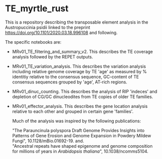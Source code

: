 # TE_myrtle_rust

This is a repository describing the transposable element analysis in the Austropuccinia psidii linked to the preprint https://doi.org/10.1101/2020.03.18.996108 and following.  

The specific notebooks are:

* MRv01_TE_filtering_and_summary_v2. 
  This describes the TE coverage analysis followed by the REPET outputs.
  
* MRv01_TE_variation_analysis. 
  This describes the variation analysis including relative genome coverage by TE 'age' as measured by % identitiy relative to the consensus sequence, GC-content of TE consensus sequences grouped by 'age', AT-rich regions.
  
* MRv01_dinuc_counting. 
  This describes the analysis of RIP 'indeces' and depletion of CG/GC dinucleodites from TE copies of older TE families.

* MRv01_effector_analysis. 
  This describes the gene location analysis relative to each other and grouped in certain gene 'families'.
  
  Much of the analysis was inspired by the following publications:
  
  "The Parauncinula polyspora Draft Genome Provides Insights into Patterns of Gene Erosion and Genome Expansion in Powdery Mildew Fungi", 10.1128/mBio.01692-19. 
  and.  
  "Ancestral repeats have shaped epigenome and genome composition for millions of years in <i>Arabidopsis thaliana</i>", 10.1038/ncomms5104.
